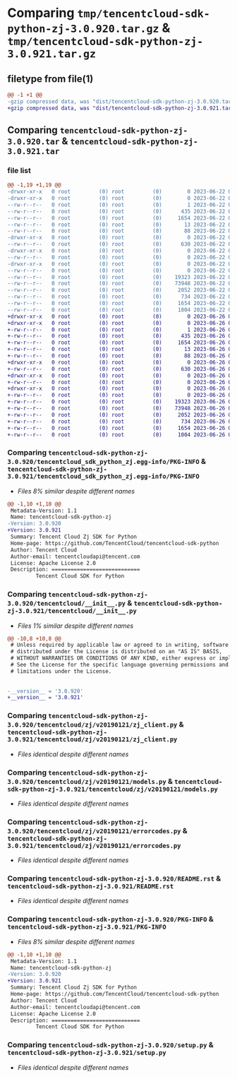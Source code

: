 # Comparing `tmp/tencentcloud-sdk-python-zj-3.0.920.tar.gz` & `tmp/tencentcloud-sdk-python-zj-3.0.921.tar.gz`

## filetype from file(1)

```diff
@@ -1 +1 @@
-gzip compressed data, was "dist/tencentcloud-sdk-python-zj-3.0.920.tar", last modified: Thu Jun 22 00:40:17 2023, max compression
+gzip compressed data, was "dist/tencentcloud-sdk-python-zj-3.0.921.tar", last modified: Mon Jun 26 00:37:59 2023, max compression
```

## Comparing `tencentcloud-sdk-python-zj-3.0.920.tar` & `tencentcloud-sdk-python-zj-3.0.921.tar`

### file list

```diff
@@ -1,19 +1,19 @@
-drwxr-xr-x   0 root         (0) root         (0)        0 2023-06-22 00:40:17.000000 tencentcloud-sdk-python-zj-3.0.920/
-drwxr-xr-x   0 root         (0) root         (0)        0 2023-06-22 00:40:17.000000 tencentcloud-sdk-python-zj-3.0.920/tencentcloud_sdk_python_zj.egg-info/
--rw-r--r--   0 root         (0) root         (0)        1 2023-06-22 00:40:17.000000 tencentcloud-sdk-python-zj-3.0.920/tencentcloud_sdk_python_zj.egg-info/dependency_links.txt
--rw-r--r--   0 root         (0) root         (0)      435 2023-06-22 00:40:17.000000 tencentcloud-sdk-python-zj-3.0.920/tencentcloud_sdk_python_zj.egg-info/SOURCES.txt
--rw-r--r--   0 root         (0) root         (0)     1654 2023-06-22 00:40:17.000000 tencentcloud-sdk-python-zj-3.0.920/tencentcloud_sdk_python_zj.egg-info/PKG-INFO
--rw-r--r--   0 root         (0) root         (0)       13 2023-06-22 00:40:17.000000 tencentcloud-sdk-python-zj-3.0.920/tencentcloud_sdk_python_zj.egg-info/top_level.txt
--rw-r--r--   0 root         (0) root         (0)       88 2023-06-22 00:40:17.000000 tencentcloud-sdk-python-zj-3.0.920/setup.cfg
-drwxr-xr-x   0 root         (0) root         (0)        0 2023-06-22 00:40:17.000000 tencentcloud-sdk-python-zj-3.0.920/tencentcloud/
--rw-r--r--   0 root         (0) root         (0)      630 2023-06-22 00:40:17.000000 tencentcloud-sdk-python-zj-3.0.920/tencentcloud/__init__.py
-drwxr-xr-x   0 root         (0) root         (0)        0 2023-06-22 00:40:17.000000 tencentcloud-sdk-python-zj-3.0.920/tencentcloud/zj/
--rw-r--r--   0 root         (0) root         (0)        0 2023-06-22 00:40:17.000000 tencentcloud-sdk-python-zj-3.0.920/tencentcloud/zj/__init__.py
-drwxr-xr-x   0 root         (0) root         (0)        0 2023-06-22 00:40:17.000000 tencentcloud-sdk-python-zj-3.0.920/tencentcloud/zj/v20190121/
--rw-r--r--   0 root         (0) root         (0)        0 2023-06-22 00:40:17.000000 tencentcloud-sdk-python-zj-3.0.920/tencentcloud/zj/v20190121/__init__.py
--rw-r--r--   0 root         (0) root         (0)    19323 2023-06-22 00:40:17.000000 tencentcloud-sdk-python-zj-3.0.920/tencentcloud/zj/v20190121/zj_client.py
--rw-r--r--   0 root         (0) root         (0)    73948 2023-06-22 00:40:17.000000 tencentcloud-sdk-python-zj-3.0.920/tencentcloud/zj/v20190121/models.py
--rw-r--r--   0 root         (0) root         (0)     2052 2023-06-22 00:40:17.000000 tencentcloud-sdk-python-zj-3.0.920/tencentcloud/zj/v20190121/errorcodes.py
--rw-r--r--   0 root         (0) root         (0)      734 2023-06-22 00:40:17.000000 tencentcloud-sdk-python-zj-3.0.920/README.rst
--rw-r--r--   0 root         (0) root         (0)     1654 2023-06-22 00:40:17.000000 tencentcloud-sdk-python-zj-3.0.920/PKG-INFO
--rw-r--r--   0 root         (0) root         (0)     1004 2023-06-22 00:40:17.000000 tencentcloud-sdk-python-zj-3.0.920/setup.py
+drwxr-xr-x   0 root         (0) root         (0)        0 2023-06-26 00:37:59.000000 tencentcloud-sdk-python-zj-3.0.921/
+drwxr-xr-x   0 root         (0) root         (0)        0 2023-06-26 00:37:59.000000 tencentcloud-sdk-python-zj-3.0.921/tencentcloud_sdk_python_zj.egg-info/
+-rw-r--r--   0 root         (0) root         (0)        1 2023-06-26 00:37:59.000000 tencentcloud-sdk-python-zj-3.0.921/tencentcloud_sdk_python_zj.egg-info/dependency_links.txt
+-rw-r--r--   0 root         (0) root         (0)      435 2023-06-26 00:37:59.000000 tencentcloud-sdk-python-zj-3.0.921/tencentcloud_sdk_python_zj.egg-info/SOURCES.txt
+-rw-r--r--   0 root         (0) root         (0)     1654 2023-06-26 00:37:59.000000 tencentcloud-sdk-python-zj-3.0.921/tencentcloud_sdk_python_zj.egg-info/PKG-INFO
+-rw-r--r--   0 root         (0) root         (0)       13 2023-06-26 00:37:59.000000 tencentcloud-sdk-python-zj-3.0.921/tencentcloud_sdk_python_zj.egg-info/top_level.txt
+-rw-r--r--   0 root         (0) root         (0)       88 2023-06-26 00:37:59.000000 tencentcloud-sdk-python-zj-3.0.921/setup.cfg
+drwxr-xr-x   0 root         (0) root         (0)        0 2023-06-26 00:37:59.000000 tencentcloud-sdk-python-zj-3.0.921/tencentcloud/
+-rw-r--r--   0 root         (0) root         (0)      630 2023-06-26 00:37:59.000000 tencentcloud-sdk-python-zj-3.0.921/tencentcloud/__init__.py
+drwxr-xr-x   0 root         (0) root         (0)        0 2023-06-26 00:37:59.000000 tencentcloud-sdk-python-zj-3.0.921/tencentcloud/zj/
+-rw-r--r--   0 root         (0) root         (0)        0 2023-06-26 00:37:59.000000 tencentcloud-sdk-python-zj-3.0.921/tencentcloud/zj/__init__.py
+drwxr-xr-x   0 root         (0) root         (0)        0 2023-06-26 00:37:59.000000 tencentcloud-sdk-python-zj-3.0.921/tencentcloud/zj/v20190121/
+-rw-r--r--   0 root         (0) root         (0)        0 2023-06-26 00:37:59.000000 tencentcloud-sdk-python-zj-3.0.921/tencentcloud/zj/v20190121/__init__.py
+-rw-r--r--   0 root         (0) root         (0)    19323 2023-06-26 00:37:59.000000 tencentcloud-sdk-python-zj-3.0.921/tencentcloud/zj/v20190121/zj_client.py
+-rw-r--r--   0 root         (0) root         (0)    73948 2023-06-26 00:37:59.000000 tencentcloud-sdk-python-zj-3.0.921/tencentcloud/zj/v20190121/models.py
+-rw-r--r--   0 root         (0) root         (0)     2052 2023-06-26 00:37:59.000000 tencentcloud-sdk-python-zj-3.0.921/tencentcloud/zj/v20190121/errorcodes.py
+-rw-r--r--   0 root         (0) root         (0)      734 2023-06-26 00:37:59.000000 tencentcloud-sdk-python-zj-3.0.921/README.rst
+-rw-r--r--   0 root         (0) root         (0)     1654 2023-06-26 00:37:59.000000 tencentcloud-sdk-python-zj-3.0.921/PKG-INFO
+-rw-r--r--   0 root         (0) root         (0)     1004 2023-06-26 00:37:59.000000 tencentcloud-sdk-python-zj-3.0.921/setup.py
```

### Comparing `tencentcloud-sdk-python-zj-3.0.920/tencentcloud_sdk_python_zj.egg-info/PKG-INFO` & `tencentcloud-sdk-python-zj-3.0.921/tencentcloud_sdk_python_zj.egg-info/PKG-INFO`

 * *Files 8% similar despite different names*

```diff
@@ -1,10 +1,10 @@
 Metadata-Version: 1.1
 Name: tencentcloud-sdk-python-zj
-Version: 3.0.920
+Version: 3.0.921
 Summary: Tencent Cloud Zj SDK for Python
 Home-page: https://github.com/TencentCloud/tencentcloud-sdk-python
 Author: Tencent Cloud
 Author-email: tencentcloudapi@tencent.com
 License: Apache License 2.0
 Description: ============================
         Tencent Cloud SDK for Python
```

### Comparing `tencentcloud-sdk-python-zj-3.0.920/tencentcloud/__init__.py` & `tencentcloud-sdk-python-zj-3.0.921/tencentcloud/__init__.py`

 * *Files 1% similar despite different names*

```diff
@@ -10,8 +10,8 @@
 # Unless required by applicable law or agreed to in writing, software
 # distributed under the License is distributed on an "AS IS" BASIS,
 # WITHOUT WARRANTIES OR CONDITIONS OF ANY KIND, either express or implied.
 # See the License for the specific language governing permissions and
 # limitations under the License.
 
 
-__version__ = '3.0.920'
+__version__ = '3.0.921'
```

### Comparing `tencentcloud-sdk-python-zj-3.0.920/tencentcloud/zj/v20190121/zj_client.py` & `tencentcloud-sdk-python-zj-3.0.921/tencentcloud/zj/v20190121/zj_client.py`

 * *Files identical despite different names*

### Comparing `tencentcloud-sdk-python-zj-3.0.920/tencentcloud/zj/v20190121/models.py` & `tencentcloud-sdk-python-zj-3.0.921/tencentcloud/zj/v20190121/models.py`

 * *Files identical despite different names*

### Comparing `tencentcloud-sdk-python-zj-3.0.920/tencentcloud/zj/v20190121/errorcodes.py` & `tencentcloud-sdk-python-zj-3.0.921/tencentcloud/zj/v20190121/errorcodes.py`

 * *Files identical despite different names*

### Comparing `tencentcloud-sdk-python-zj-3.0.920/README.rst` & `tencentcloud-sdk-python-zj-3.0.921/README.rst`

 * *Files identical despite different names*

### Comparing `tencentcloud-sdk-python-zj-3.0.920/PKG-INFO` & `tencentcloud-sdk-python-zj-3.0.921/PKG-INFO`

 * *Files 8% similar despite different names*

```diff
@@ -1,10 +1,10 @@
 Metadata-Version: 1.1
 Name: tencentcloud-sdk-python-zj
-Version: 3.0.920
+Version: 3.0.921
 Summary: Tencent Cloud Zj SDK for Python
 Home-page: https://github.com/TencentCloud/tencentcloud-sdk-python
 Author: Tencent Cloud
 Author-email: tencentcloudapi@tencent.com
 License: Apache License 2.0
 Description: ============================
         Tencent Cloud SDK for Python
```

### Comparing `tencentcloud-sdk-python-zj-3.0.920/setup.py` & `tencentcloud-sdk-python-zj-3.0.921/setup.py`

 * *Files identical despite different names*

